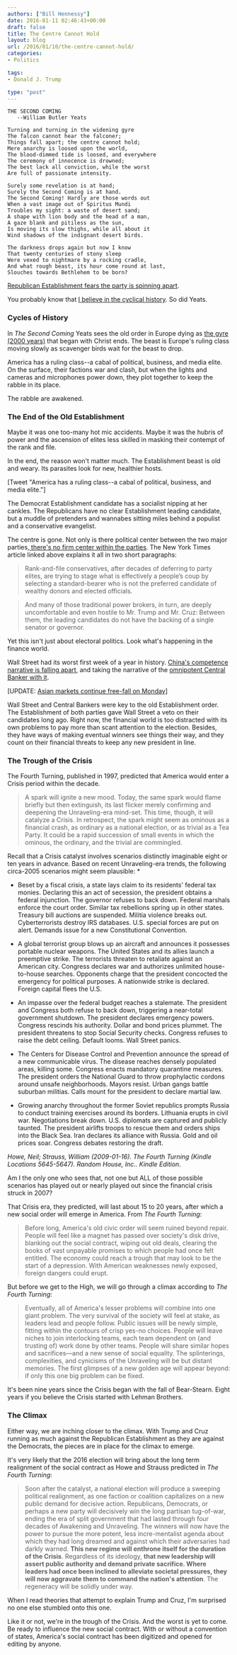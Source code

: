 ```yaml
---
authors: ["Bill Hennessy"]
date: 2016-01-11 02:46:43+00:00
draft: false
title: The Centre Cannot Hold
layout: blog
url: /2016/01/10/the-centre-cannot-hold/
categories:
- Politics

tags:
- Donald J. Trump

type: "post"
---
```


```
THE SECOND COMING
   --William Butler Yeats

Turning and turning in the widening gyre
The falcon cannot hear the falconer;
Things fall apart; the centre cannot hold;
Mere anarchy is loosed upon the world,
The blood-dimmed tide is loosed, and everywhere
The ceremony of innocence is drowned;
The best lack all conviction, while the worst
Are full of passionate intensity.

Surely some revelation is at hand;
Surely the Second Coming is at hand.
The Second Coming! Hardly are those words out
When a vast image out of Spiritus Mundi
Troubles my sight: a waste of desert sand;
A shape with lion body and the head of a man,
A gaze blank and pitiless as the sun,
Is moving its slow thighs, while all about it
Wind shadows of the indignant desert birds.

The darkness drops again but now I know
That twenty centuries of stony sleep
Were vexed to nightmare by a rocking cradle,
And what rough beast, its hour come round at last,
Slouches towards Bethlehem to be born?
```


[Republican Establishment fears the party is spinning apart](https://www.nytimes.com/2016/01/10/us/politics/for-republicans-mounting-fears-of-lasting-split.html?_r=0).

You probably know that [I believe in the cyclical history](https://hennessysview.com/2011/03/14/dont-look-for-quick-fixes/). So did Yeats.



### Cycles of History



In _The Second Coming_ Yeats sees the old order in Europe dying as [the gyre (2000 years)](https://www3.dbu.edu/mitchell/yeatshis.htm) that began with Christ ends. The beast is Europe's ruling class moving slowly as scavenger birds wait for the beast to drop.

America has a ruling class--a cabal of political, business, and media elite. On the surface, their factions war and clash, but when the lights and cameras and microphones power down, they plot together to keep the rabble in its place.

The rabble are awakened.



### The End of the Old Establishment



Maybe it was one too-many hot mic accidents. Maybe it was the hubris of power and the ascension of elites less skilled in masking their contempt of the rank and file.

In the end, the reason won't matter much. The Establishment beast is old and weary. Its parasites look for new, healthier hosts.


    
[Tweet "America has a ruling class--a cabal of political, business, and media elite."]



The Democrat Establishment candidate has a socialist nipping at her cankles. The Republicans have no clear Establishment leading candidate, but a muddle of pretenders and wannabes sitting miles behind a populist and a conservative evangelist.

The centre is gone. Not only is there political center between the two major parties,[ there's no firm center within the parties](https://hennessysview.com/2015/12/22/party-like-its-1992/). The New York Times article linked above explains it all in two short paragraphs:



> 

> 
> Rank-and-file conservatives, after decades of deferring to party elites, are trying to stage what is effectively a people’s coup by selecting a standard-bearer who is not the preferred candidate of wealthy donors and elected officials.
> 
> 

> 
> And many of those traditional power brokers, in turn, are deeply uncomfortable and even hostile to Mr. Trump and Mr. Cruz: Between them, the leading candidates do not have the backing of a single senator or governor.
> 
> 




Yet this isn't just about electoral politics. Look what's happening in the finance world.

Wall Street had its worst first week of a year in history. [China's competence narrative is falling apart](https://www.salientpartners.com/epsilontheory/post/2016/01/07/The-China-Narrative-Really-Matters), and taking the narrative of the [omnipotent Central Banker with it](https://www.salientpartners.com/epsilontheory/post/2014/05/25/When-Does-the-Story-Break).

[UPDATE: [Asian markets continue free-fall on Monday](https://finance.yahoo.com/news/asian-shares-pressured-south-african-001353843.html)]

Wall Street and Central Bankers were key to the old Establishment order. The Establishment of both parties gave Wall Street a veto on their candidates long ago. Right now, the financial world is too distracted with its own problems to pay more than scant attention to the election. Besides, they have ways of making eventual winners see things their way, and they count on their financial threats to keep any new president in line.



### The Trough of the Crisis



The Fourth Turning, published in 1997, predicted that America would enter a Crisis period within the decade.



> A spark will ignite a new mood. Today, the same spark would flame briefly but then extinguish, its last flicker merely confirming and deepening the Unraveling-era mind-set. This time, though, it will catalyze a Crisis. In retrospect, the spark might seem as ominous as a financial crash, as ordinary as a national election, or as trivial as a Tea Party. It could be a rapid succession of small events in which the ominous, the ordinary, and the trivial are commingled.

Recall that a Crisis catalyst involves scenarios distinctly imaginable eight or ten years in advance. Based on recent Unraveling-era trends, the following circa-2005 scenarios might seem plausible:
*
* Beset by a fiscal crisis, a state lays claim to its residents' federal tax monies. Declaring this an act of secession, the president obtains a federal injunction. The governor refuses to back down. Federal marshals enforce the court order. Similar tax rebellions spring up in other states. Treasury bill auctions are suspended. Militia violence breaks out. Cyberterrorists destroy IRS databases. U.S. special forces are put on alert. Demands issue for a new Constitutional Convention.

* A global terrorist group blows up an aircraft and announces it possesses portable nuclear weapons. The United States and its allies launch a preemptive strike. The terrorists threaten to retaliate against an American city. Congress declares war and authorizes unlimited house-to-house searches. Opponents charge that the president concocted the emergency for political purposes. A nationwide strike is declared. Foreign capital flees the U.S.

* An impasse over the federal budget reaches a stalemate. The president and Congress both refuse to back down, triggering a near-total government shutdown. The president declares emergency powers. Congress rescinds his authority. Dollar and bond prices plummet. The president threatens to stop Social Security checks. Congress refuses to raise the debt ceiling. Default looms. Wall Street panics.


* The Centers for Disease Control and Prevention announce the spread of a new communicable virus. The disease reaches densely populated areas, killing some. Congress enacts mandatory quarantine measures. The president orders the National Guard to throw prophylactic cordons around unsafe neighborhoods. Mayors resist. Urban gangs battle suburban militias. Calls mount for the president to declare martial law.

* Growing anarchy throughout the former Soviet republics prompts Russia to conduct training exercises around its borders. Lithuania erupts in civil war. Negotiations break down. U.S. diplomats are captured and publicly taunted. The president airlifts troops to rescue them and orders ships into the Black Sea. Iran declares its alliance with Russia. Gold and oil prices soar. Congress debates restoring the draft.

_Howe, Neil; Strauss, William (2009-01-16). The Fourth Turning (Kindle Locations 5645-5647). Random House, Inc.. Kindle Edition._

Am I the only one who sees that, not one but ALL of those possible scenarios has played out or nearly played out since the financial crisis struck in 2007?

That Crisis era, they predicted, will last about 15 to 20 years, after which a new social order will emerge in America. From _The Fourth Turning_:



> Before long, America's old civic order will seem ruined beyond repair. People will feel like a magnet has passed over society's disk drive, blanking out the social contract, wiping out old deals, clearing the books of vast unpayable promises to which people had once felt entitled. The economy could reach a trough that may look to be the start of a depression. With American weaknesses newly exposed, foreign dangers could erupt.



But before we get to the High, we will go through a climax according to _The Fourth Turning_:



> Eventually, all of America's lesser problems will combine into one giant problem. The very survival of the society will feel at stake, as leaders lead and people follow. Public issues will be newly simple, fitting within the contours of crisp yes-no choices. People will leave niches to join interlocking teams, each team dependent on (and trusting of) work done by other teams. People will share similar hopes and sacrifices—and a new sense of social equality. The splinterings, complexities, and cynicisms of the Unraveling will be but distant memories. The first glimpses of a new golden age will appear beyond: if only this one big problem can be fixed.



It's been nine years since the Crisis began with the fall of Bear-Stearn. Eight years if you believe the Crisis started with Lehman Brothers.



### The Climax



Either way, we are inching closer to the climax. With Trump and Cruz running as much against the Republican Establishment as they are against the Democrats, the pieces are in place for the climax to emerge.

It's very likely that the 2016 election will bring about the long term realignment of the social contract as Howe and Strauss predicted in _The Fourth Turning_:



> Soon after the catalyst, a national election will produce a sweeping political realignment, as one faction or coalition capitalizes on a new public demand for decisive action. Republicans, Democrats, or perhaps a new party will decisively win the long partisan tug-of-war, ending the era of split government that had lasted through four decades of Awakening and Unraveling. The winners will now have the power to pursue the more potent, less incre-mentalist agenda about which they had long dreamed and against which their adversaries had darkly warned. **This new regime will enthrone itself for the duration of the Crisis**. Regardless of its ideology, **that new leadership will assert public authority and demand private sacrifice. Where leaders had once been inclined to alleviate societal pressures, they will now aggravate them to command the nation's attention**. The regeneracy will be solidly under way.



When I read theories that attempt to explain Trump and Cruz, I'm surprised no one else stumbled onto this one.

Like it or not, we're in the trough of the Crisis. And the worst is yet to come. Be ready to influence the new social contract. With or without a convention of states, America's social contract has been digitized and opened for editing by anyone.


